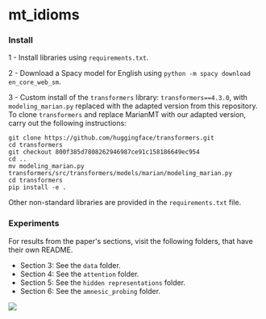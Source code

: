 # mt_idioms

### Install

1 - Install libraries using `requirements.txt`.

2 - Download a Spacy model for English using `python -m spacy download en_core_web_sm`.

3 - Custom install of the `transformers` library:
`transformers==4.3.0`, with `modeling_marian.py` replaced with the adapted version from this repository.
To clone `transformers` and replace MarianMT with our adapted version, carry out the following instructions:
```
git clone https://github.com/huggingface/transformers.git
cd transformers
git checkout 800f385d7808262946987ce91c158186649ec954
cd ..
mv modeling_marian.py transformers/src/transformers/models/marian/modeling_marian.py
cd transformers
pip install -e .
```

Other non-standard libraries are provided in the `requirements.txt` file.

### Experiments
For results from the paper's sections, visit the following folders, that have their own README.
- Section 3: See the `data` folder.
- Section 4: See the `attention` folder.
- Section 5: See the `hidden representations` folder.
- Section 6: See the `amnesic_probing` folder.

<image src="attention_flow.png" />
